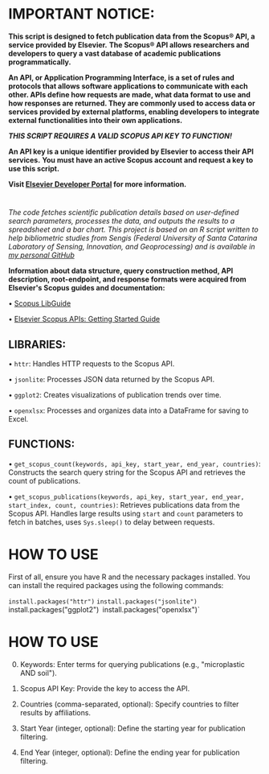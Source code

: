 # **IMPORTANT NOTICE:**

**This script is designed to fetch publication data from the Scopus® API, a service provided by Elsevier.**
**The Scopus® API allows researchers and developers to query a vast database of academic publications programmatically.**

**An API, or Application Programming Interface, is a set of rules and protocols that allows software applications to communicate with each other. APIs define how requests are made, what data format to use and how responses are returned. They are commonly used to access data or services provided by external platforms, enabling developers to integrate external functionalities into their own applications.**

***THIS SCRIPT REQUIRES A VALID SCOPUS API KEY TO FUNCTION!***

**An API key is a unique identifier provided by Elsevier to access their API services.**
**You must have an active Scopus account and request a key to use this script.**

**Visit [Elsevier Developer Portal](https://dev.elsevier.com/sc_apis.html) for more information.**

#

*The code fetches scientific publication details based on user-defined search parameters, processes the data, and outputs the results to a spreadsheet and a bar chart. This project is based on an R script written to help bibliometric studies from Sengis (Federal University of Santa Catarina Laboratory of Sensing, Innovation, and Geoprocessing) and is available in [my personal GitHub](https://github.com/nxcxlxs/bibliometrics/tree/main/R)*

**Information about data structure, query construction method, API description, root-endpoint, and response formats were acquired from Elsevier's Scopus guides and documentation:**

• [Scopus LibGuide](https://elsevier.libguides.com/Scopus/topical-search)

• [Elsevier Scopus APIs: Getting Started Guide](https://dev.elsevier.com/guides/Scopus%20API%20Guide_V1_20230907.pdf)

## LIBRARIES:
• `httr`: Handles HTTP requests to the Scopus API.

• `jsonlite`: Processes JSON data returned by the Scopus API.

• `ggplot2`: Creates visualizations of publication trends over time.

• `openxlsx`: Processes and organizes data into a DataFrame for saving to Excel.

## FUNCTIONS:
• `get_scopus_count(keywords, api_key, start_year, end_year, countries)`: Constructs the search query string for the Scopus API and retrieves the count of publications.

• `get_scopus_publications(keywords, api_key, start_year, end_year, start_index, count, countries)`: Retrieves publications data from the Scopus API. Handles large results using `start` and `count` parameters to fetch in batches, uses `Sys.sleep()` to delay between requests.


# **HOW TO USE**

First of all, ensure you have R and the necessary packages installed. You can install the required packages using the following commands:


`install.packages("httr")`
`install.packages("jsonlite")
`install.packages("ggplot2")`
`install.packages("openxlsx")`


# **HOW TO USE**

0. Keywords: Enter terms for querying publications (e.g., "microplastic AND soil").

1. Scopus API Key: Provide the key to access the API.

2. Countries (comma-separated, optional): Specify countries to filter results by affiliations.

3. Start Year (integer, optional): Define the starting year for publication filtering.

4. End Year (integer, optional): Define the ending year for publication filtering.
